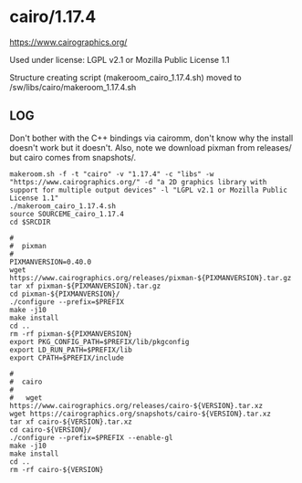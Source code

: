 cairo/1.17.4
============

<https://www.cairographics.org/>

Used under license:
LGPL v2.1 or Mozilla Public License 1.1


Structure creating script (makeroom_cairo_1.17.4.sh) moved to /sw/libs/cairo/makeroom_1.17.4.sh



LOG
---

Don't bother with the C++ bindings via cairomm, don't know why the install doesn't work but it doesn't.
Also, note we download pixman from releases/ but cairo comes from snapshots/.

    makeroom.sh -f -t "cairo" -v "1.17.4" -c "libs" -w "https://www.cairographics.org/" -d "a 2D graphics library with support for multiple output devices" -l "LGPL v2.1 or Mozilla Public License 1.1"
    ./makeroom_cairo_1.17.4.sh
    source SOURCEME_cairo_1.17.4
    cd $SRCDIR

    #
    #  pixman
    #
    PIXMANVERSION=0.40.0
    wget https://www.cairographics.org/releases/pixman-${PIXMANVERSION}.tar.gz
    tar xf pixman-${PIXMANVERSION}.tar.gz 
    cd pixman-${PIXMANVERSION}/
    ./configure --prefix=$PREFIX
    make -j10
    make install
    cd ..
    rm -rf pixman-${PIXMANVERSION}
    export PKG_CONFIG_PATH=$PREFIX/lib/pkgconfig
    export LD_RUN_PATH=$PREFIX/lib
    export CPATH=$PREFIX/include

    #
    #  cairo
    #
    #   wget https://www.cairographics.org/releases/cairo-${VERSION}.tar.xz
    wget https://cairographics.org/snapshots/cairo-${VERSION}.tar.xz
    tar xf cairo-${VERSION}.tar.xz
    cd cairo-${VERSION}/
    ./configure --prefix=$PREFIX --enable-gl
    make -j10
    make install
    cd ..
    rm -rf cairo-${VERSION}

